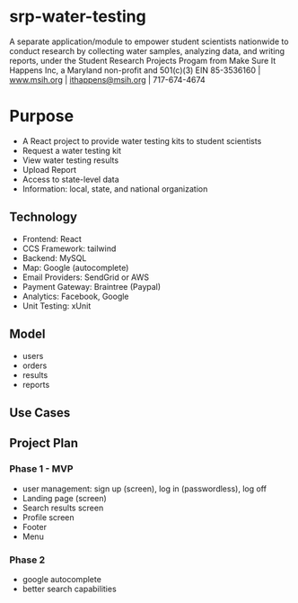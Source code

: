 # srp-water-testing
A separate application/module to empower student scientists nationwide to conduct research by collecting water samples, analyzing data, and writing reports, under the Student Research Projects Progam from Make Sure It Happens Inc, a Maryland non-profit and 501(c)(3) EIN 85-3536160 | www.msih.org | ithappens@msih.org | 717-674-4674

# Purpose
- A React project to provide water testing kits to student scientists 
- Request a water testing kit
- View water testing results
- Upload Report
- Access to state-level data
- Information: local, state, and national organization

## Technology
- Frontend: React
- CCS Framework: tailwind
- Backend: MySQL
- Map: Google (autocomplete)
- Email Providers: SendGrid or AWS
- Payment Gateway: Braintree (Paypal)
- Analytics: Facebook, Google
- Unit Testing: xUnit

## Model
- users
- orders
- results
- reports


## Use Cases


## Project Plan

### Phase 1 - MVP

- user management: sign up (screen), log in (passwordless), log off
- Landing page (screen)
- Search results screen
- Profile screen
- Footer
- Menu  

### Phase 2

- google autocomplete
- better search capabilities
